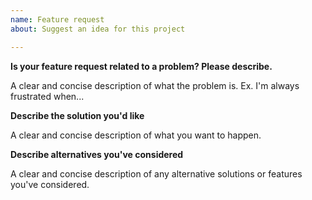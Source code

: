 ```yaml
---
name: Feature request
about: Suggest an idea for this project

---
```


**Is your feature request related to a problem? Please describe.**

A clear and concise description of what the problem is. Ex. I'm always frustrated when...

**Describe the solution you'd like**

A clear and concise description of what you want to happen.

**Describe alternatives you've considered**

A clear and concise description of any alternative solutions or features you've considered.
